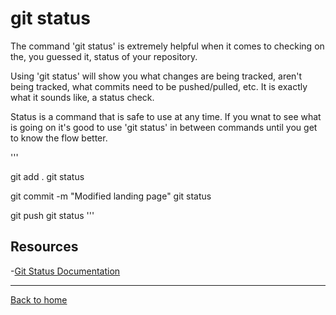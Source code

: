 # git status 

The command 'git status' is extremely helpful when it comes to checking on the, you guessed it, status of your repository.

Using 'git status' will show you what changes are being tracked, aren't being tracked, what commits need to be pushed/pulled, etc.
It is exactly what it sounds like, a status check.

Status is a command that is safe to use at any time.
If you wnat to see what is going on it's good to use 'git status' in between commands until you get to know the flow better.

'''

git add .
git status

git commit -m "Modified landing page"
git status

git push 
git status
'''

## Resources 

-[Git Status Documentation](https://git-scm.com/docs/git-status)

---

[Back to home](../README.md)
